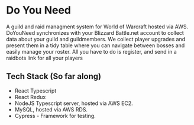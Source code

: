 # Do You Need
A guild and raid managment system for World of Warcraft hosted via AWS.
DoYouNeed synchronizes with your Blizzard Battle.net account to collect data about your guild and guildmembers. We collect player upgrades and present them in a tidy table where you can navigate between bosses and easily manage your roster. All you have to do is register, and send in a raidbots link for all your players

## Tech Stack (So far along)
* React Typescript
* React Redux
* NodeJS Typescript server, hosted via AWS EC2.
* MySQL, hosted via AWS RDS.
* Cypress - Framework for testing.
